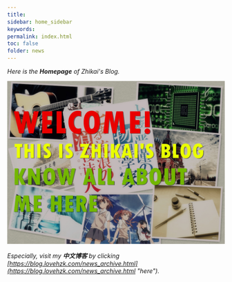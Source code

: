 ```yaml
---
title: 
sidebar: home_sidebar
keywords: 
permalink: index.html
toc: false
folder: news
---
```

*Here is the **Homepage** of Zhikai's Blog.*

![](/images/home.jpg)

*Especially, visit my **中文博客** by clicking [https://blog.lovehzk.com/news_archive.html](https://blog.lovehzk.com/news_archive.html "here").*